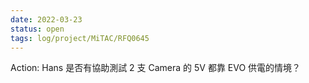 ```yaml
---
date: 2022-03-23
status: open
tags: log/project/MiTAC/RFQ0645
---
```



Action: Hans 是否有協助測試 2 支 Camera 的 5V 都靠 EVO 供電的情境？